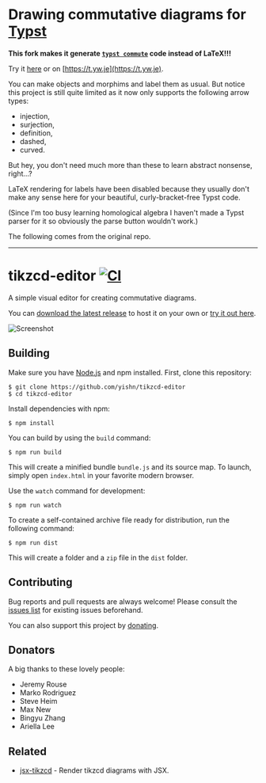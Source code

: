 # Drawing commutative diagrams for [Typst](https://typst.app)

**This fork makes it generate
[`typst commute`](https://gitlab.com/giacomogallina/commute) code instead of
LaTeX!!!**

Try it [here](https://tikzcd-typst-editor.pages.dev/) or on
[https://t.yw.je](https://t.yw.je).

You can make objects and morphims and label them as usual. But notice this
project is still quite limited as it now only supports the following arrow
types:

- injection,
- surjection,
- definition,
- dashed,
- curved.

But hey, you don't need much more than these to learn abstract nonsense,
right...?

LaTeX rendering for labels have been disabled because they usually don't make
any sense here for your beautiful, curly-bracket-free Typst code.

(Since I'm too busy learning homological algebra I haven't made a Typst parser
for it so obviously the parse button wouldn't work.)

The following comes from the original repo.

---

# tikzcd-editor [![CI](https://github.com/yishn/tikzcd-editor/workflows/CI/badge.svg)](https://github.com/yishn/tikzcd-editor/actions)

A simple visual editor for creating commutative diagrams.

You can
[download the latest release](https://github.com/yishn/tikzcd-editor/releases)
to host it on your own or [try it out here](https://tikzcd.yichuanshen.de/).

![Screenshot](./screenshot.png)

## Building

Make sure you have [Node.js](https://nodejs.org/) and npm installed. First,
clone this repository:

```
$ git clone https://github.com/yishn/tikzcd-editor
$ cd tikzcd-editor
```

Install dependencies with npm:

```
$ npm install
```

You can build by using the `build` command:

```
$ npm run build
```

This will create a minified bundle `bundle.js` and its source map. To launch,
simply open `index.html` in your favorite modern browser.

Use the `watch` command for development:

```
$ npm run watch
```

To create a self-contained archive file ready for distribution, run the
following command:

```
$ npm run dist
```

This will create a folder and a `zip` file in the `dist` folder.

## Contributing

Bug reports and pull requests are always welcome! Please consult the
[issues list](https://github.com/yishn/tikzcd-editor/issues) for existing issues
beforehand.

You can also support this project by [donating](https://paypal.me/yishn/4).

## Donators

A big thanks to these lovely people:

- Jeremy Rouse
- Marko Rodriguez
- Steve Heim
- Max New
- Bingyu Zhang
- Ariella Lee

## Related

- [jsx-tikzcd](https://github.com/yishn/jsx-tikzcd) - Render tikzcd diagrams
  with JSX.
